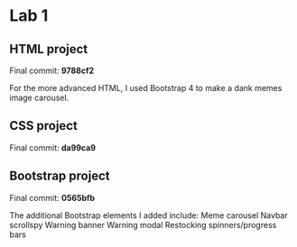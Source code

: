 # Lab 1
## HTML project

Final commit: **9788cf2**

For the more advanced HTML, I used Bootstrap 4 to make a dank memes image carousel.


## CSS project

Final commit: **da99ca9**


## Bootstrap project

Final commit: **0565bfb**

The additional Bootstrap elements I added include:
Meme carousel
Navbar scrollspy
Warning banner
Warning modal
Restocking spinners/progress bars
